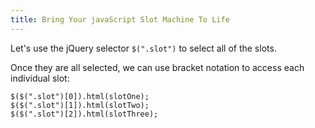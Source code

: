 ```yaml
---
title: Bring Your javaScript Slot Machine To Life
---
```

Let's use the jQuery selector `$(".slot")` to select all of the slots.

Once they are all selected, we can use bracket notation to access each individual slot:

    $($(".slot")[0]).html(slotOne);
    $($(".slot")[1]).html(slotTwo);
    $($(".slot")[2]).html(slotThree);
